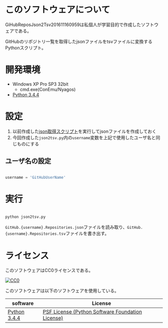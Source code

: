 ﻿# このソフトウェアについて

GiHubReposJson2Tsv201611160959は私個人が学習目的で作成したソフトウェアである。

GitHubのリポジトリ一覧を取得したjsonファイルをtsvファイルに変換するPythonスクリプト。

# 開発環境

* Windows XP Pro SP3 32bit
    * cmd.exe(ConEmu/Nyagos)
* [Python 3.4.4](https://www.python.org/downloads/release/python-344/)

# 設定

1. 以前作成した[json取得スクリプト](https://github.com/ytyaru/GiHubApi.Repositories.Get.201611131629)を実行してjsonファイルを作成しておく
1. 今回作成した`json2tsv.py`内の`username`変数を上記で使用したユーザ名と同じものにする

## ユーザ名の設定

```python

username = 'GitHubUserName'

```

# 実行

```sh

python json2tsv.py

```

`GitHub.{username}.Repositories.json`ファイルを読み取り、`GitHub.{username}.Repositories.tsv`ファイルを書き出す。

# ライセンス #

このソフトウェアはCC0ライセンスである。

[![CC0](http://i.creativecommons.org/p/zero/1.0/88x31.png "CC0")](http://creativecommons.org/publicdomain/zero/1.0/deed.ja)

このソフトウェアは以下のソフトウェアを使用している。

software|License
--------|-------
[Python 3.4.4](https://www.python.org/downloads/release/python-344/)|[PSF License (Python Software Foundation License)](https://docs.python.org/3/license.html)
